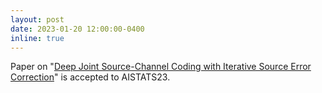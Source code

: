```yaml
---
layout: post
date: 2023-01-20 12:00:00-0400
inline: true
---
```


Paper on "[Deep Joint Source-Channel Coding with Iterative Source Error Correction]([https://arxiv.org/abs/2310.18882v1](https://arxiv.org/abs/2302.09174)https://arxiv.org/abs/2302.09174)" is accepted to AISTATS23.
